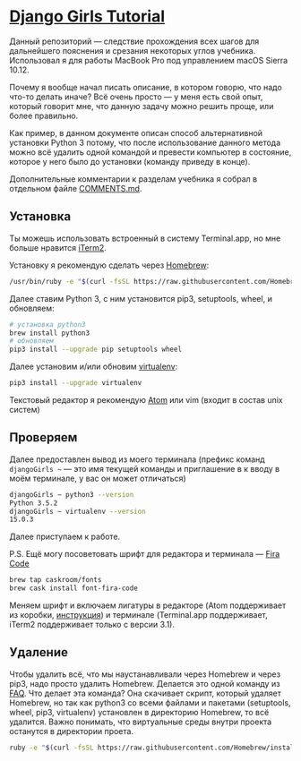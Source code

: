 # [Django Girls Tutorial](https://tutorial.djangogirls.org/ru/)

Данный репозиторий — следствие прохождения всех шагов для дальнейшего пояснения и срезания некоторых углов учебника. Использовал я для работы MacBook Pro под управлением macOS Sierra 10.12.

Почему я вообще начал писать описание, в котором говорю, что надо что-то делать иначе? Всё очень просто — у меня есть свой опыт, который говорит мне, что данную задачу можно решить проще, или более правильно.

Как пример, в данном документе описан способ альтернативной установки Python 3 потому, что после использование данного метода можно всё удалить одной командой и превести компьютер в состояние, которое у него было до установки (команду приведу в конце).

Дополнительные комментарии к разделам учебника я собрал в отдельном файле [COMMENTS.md](COMMENTS.md).

## Установка

Ты можешь использовать встроенный в систему Terminal.app, но мне больше нравится [iTerm2](http://iterm2.com/).

Установку я рекомендую сделать через [Homebrew](http://brew.sh/):

```sh
/usr/bin/ruby -e "$(curl -fsSL https://raw.githubusercontent.com/Homebrew/install/master/install)"
```

Далее ставим Python 3, с ним установится pip3, setuptools, wheel, и обновляем:

```sh
# установка python3
brew install python3
# обновляем
pip3 install --upgrade pip setuptools wheel
```

Далее установим и/или обновим [virtualenv](http://virtualenv.pypa.io/):

```sh
pip3 install --upgrade virtualenv
```

Текстовый редактор я рекомендую [Atom](https://atom.io/) или vim (входит в состав unix систем)

## Проверяем

Далее предоставлен вывод из моего терминала (префикс команд `djangoGirls ~` — это имя текущей команды и приглашение в к вводу в моём терминале, у вас он может отличаться)

```sh
djangoGirls ~ python3 --version
Python 3.5.2
djangoGirls ~ virtualenv --version
15.0.3
```

Далее приступаем к работе.

P.S. Ещё могу посоветовать шрифт для редактора и терминала — [Fira Code](https://github.com/tonsky/FiraCode)

```sh
brew tap caskroom/fonts
brew cask install font-fira-code
```

Меняем шрифт и включаем лигатуры в редакторе (Atom поддерживает из коробки, [инструкция](https://github.com/tonsky/FiraCode/wiki/Atom-instructions)) и терминале (Terminal.app поддерживает, iTerm2 поддерживает только с версии 3.1).

## Удаление

Чтобы удалить всё, что мы наустанавливали через Homebrew и через pip3, надо просто удалить Homebrew. Делается это одной команду из [FAQ](https://github.com/Homebrew/brew/blob/master/docs/FAQ.md#how-do-i-uninstall-homebrew). Что делает эта команда? Она скачивает скрипт, который удаляет Homebrew, но так как python3 со всеми файлами и пакетами (setuptools, wheel, pip3, virtualenv) установлен в директорию Homebrew, то всё удалится. Важно понимать, что виртуальные среды внутри проекта останутся в директории проета.

```sh
ruby -e "$(curl -fsSL https://raw.githubusercontent.com/Homebrew/install/master/uninstall)"
```
